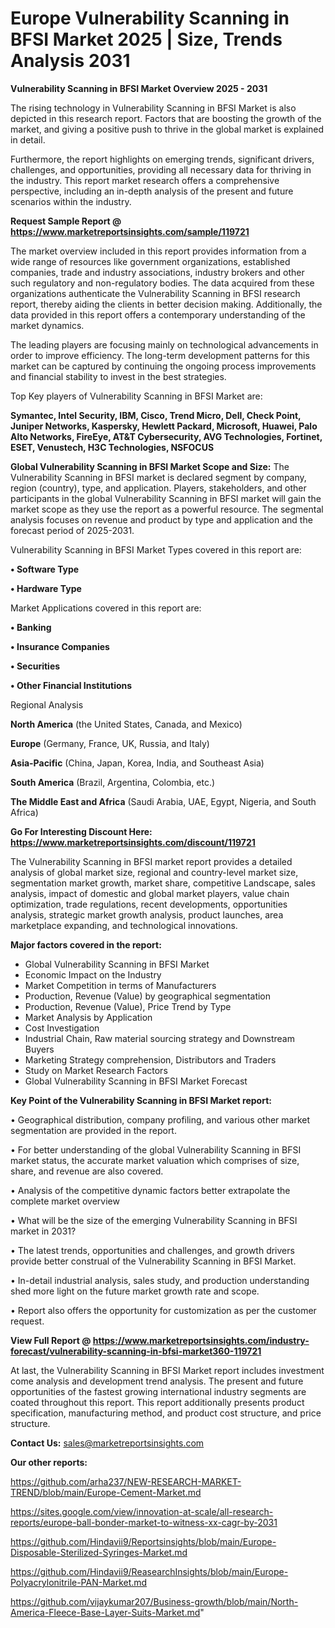 # Europe Vulnerability Scanning in BFSI Market 2025 | Size, Trends Analysis 2031

<Strong> Vulnerability Scanning in BFSI Market Overview 2025 - 2031</strong>

The rising technology in Vulnerability Scanning in BFSI Market is also depicted in this research report. Factors that are boosting the growth of the market, and giving a positive push to thrive in the global market is explained in detail.

Furthermore, the report highlights on emerging trends, significant drivers, challenges, and opportunities, providing all necessary data for thriving in the industry. This report market research offers a comprehensive perspective, including an in-depth analysis of the present and future scenarios within the industry.

<strong>Request Sample Report @ <a href=https://www.marketreportsinsights.com/sample/119721>https://www.marketreportsinsights.com/sample/119721</a></strong>

The market overview included in this report provides information from a wide range of resources like government organizations, established companies, trade and industry associations, industry brokers and other such regulatory and non-regulatory bodies. The data acquired from these organizations authenticate the Vulnerability Scanning in BFSI research report, thereby aiding the clients in better decision making. Additionally, the data provided in this report offers a contemporary understanding of the market dynamics.

The leading players are focusing mainly on technological advancements in order to improve efficiency. The long-term development patterns for this market can be captured by continuing the ongoing process improvements and financial stability to invest in the best strategies.

Top Key players of Vulnerability Scanning in BFSI Market are:

<strong>Symantec, Intel Security, IBM, Cisco, Trend Micro, Dell, Check Point, Juniper Networks, Kaspersky, Hewlett Packard, Microsoft, Huawei, Palo Alto Networks, FireEye, AT&T Cybersecurity, AVG Technologies, Fortinet, ESET, Venustech, H3C Technologies, NSFOCUS</strong>

<strong><b>Global Vulnerability Scanning in BFSI Market Scope and Size:</b></strong>
The Vulnerability Scanning in BFSI market is declared segment by company, region (country), type, and application. Players, stakeholders, and other participants in the global Vulnerability Scanning in BFSI market will gain the market scope as they use the report as a powerful resource. The segmental analysis focuses on revenue and product by type and application and the forecast period of 2025-2031.

Vulnerability Scanning in BFSI Market Types covered in this report are:

<strong>• Software Type

• Hardware Type</strong>

Market Applications covered in this report are:

<strong>• Banking

• Insurance Companies

• Securities

• Other Financial Institutions</strong> 

Regional Analysis

<strong>North America</strong> (the United States, Canada, and Mexico)

<strong>Europe</strong> (Germany, France, UK, Russia, and Italy)

<strong>Asia-Pacific</strong> (China, Japan, Korea, India, and Southeast Asia)

<strong>South America</strong> (Brazil, Argentina, Colombia, etc.)

<strong>The Middle East and Africa</strong> (Saudi Arabia, UAE, Egypt, Nigeria, and South Africa)

<strong>Go For Interesting Discount Here: <a href=https://www.marketreportsinsights.com/discount/119721>https://www.marketreportsinsights.com/discount/119721</a></strong>

The Vulnerability Scanning in BFSI market report provides a detailed analysis of global market size, regional and country-level market size, segmentation market growth, market share, competitive Landscape, sales analysis, impact of domestic and global market players, value chain optimization, trade regulations, recent developments, opportunities analysis, strategic market growth analysis, product launches, area marketplace expanding, and technological innovations.

<strong><b>Major factors covered in the report:</b></strong>
<ul>
  <li>Global Vulnerability Scanning in BFSI Market </li>
  <li>Economic Impact on the Industry</li>
  <li>Market Competition in terms of Manufacturers</li>
  <li>Production, Revenue (Value) by geographical segmentation</li>
  <li>Production, Revenue (Value), Price Trend by Type</li>
  <li>Market Analysis by Application</li>
  <li>Cost Investigation</li>
  <li>Industrial Chain, Raw material sourcing strategy and Downstream Buyers</li>
  <li>Marketing Strategy comprehension, Distributors and Traders</li>
  <li>Study on Market Research Factors</li>
  <li>Global Vulnerability Scanning in BFSI Market Forecast</li>
</ul>

<strong><b>Key Point of the Vulnerability Scanning in BFSI Market report:</b></strong>

• Geographical distribution, company profiling, and various other market segmentation are provided in the report.

• For better understanding of the global Vulnerability Scanning in BFSI market status, the accurate market valuation which comprises of size, share, and revenue are also covered.

• Analysis of the competitive dynamic factors better extrapolate the complete market overview

• What will be the size of the emerging Vulnerability Scanning in BFSI market in 2031?

• The latest trends, opportunities and challenges, and growth drivers provide better construal of the Vulnerability Scanning in BFSI Market.

• In-detail industrial analysis, sales study, and production understanding shed more light on the future market growth rate and scope.

• Report also offers the opportunity for customization as per the customer request.

<strong><b>View Full Report @ <a href=https://www.marketreportsinsights.com/industry-forecast/vulnerability-scanning-in-bfsi-market360-119721>https://www.marketreportsinsights.com/industry-forecast/vulnerability-scanning-in-bfsi-market360-119721</a></b></strong>


At last, the Vulnerability Scanning in BFSI Market report includes investment come analysis and development trend analysis. The present and future opportunities of the fastest growing international industry segments are coated throughout this report. This report additionally presents product specification, manufacturing method, and product cost structure, and price structure.

<strong>Contact Us:</strong>
sales@marketreportsinsights.com

<strong>Our other reports:</strong>

<a href=https://github.com/arha237/NEW-RESEARCH-MARKET-TREND/blob/main/Europe-Cement-Market.md>https://github.com/arha237/NEW-RESEARCH-MARKET-TREND/blob/main/Europe-Cement-Market.md</a>

<a href=https://sites.google.com/view/innovation-at-scale/all-research-reports/europe-ball-bonder-market-to-witness-xx-cagr-by-2031>https://sites.google.com/view/innovation-at-scale/all-research-reports/europe-ball-bonder-market-to-witness-xx-cagr-by-2031</a>

<a href=https://github.com/Hindavii9/Reportsinsights/blob/main/Europe-Disposable-Sterilized-Syringes-Market.md>https://github.com/Hindavii9/Reportsinsights/blob/main/Europe-Disposable-Sterilized-Syringes-Market.md</a>

<a href=https://github.com/Hindavii9/ReasearchInsights/blob/main/Europe-Polyacrylonitrile-PAN-Market.md>https://github.com/Hindavii9/ReasearchInsights/blob/main/Europe-Polyacrylonitrile-PAN-Market.md</a>

<a href=https://github.com/vijaykumar207/Business-growth/blob/main/North-America-Fleece-Base-Layer-Suits-Market.md>https://github.com/vijaykumar207/Business-growth/blob/main/North-America-Fleece-Base-Layer-Suits-Market.md</a>"

